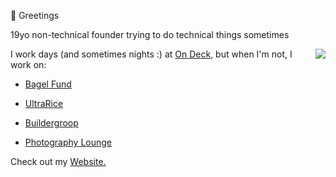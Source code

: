 👋 Greetings


19yo non-technical founder trying to do technical things sometimes

<a href="https://discord.com/users/397142169506414592">
  <img src="https://lanyard-profile-readme.vercel.app/api/397142169506414592" align="right" />
</a>

I work days (and sometimes nights :) at [On Deck](https://beondeck.com), but when I'm not, I work on:

- [Bagel Fund](https://bagel.fund)

- [UltraRice](https://ultrarice.org)

- [Buildergroop](https://buildergroop.com)

- [Photography Lounge](https://discord.gg/photography)

Check out my [Website.](https://aridutilh.com)

